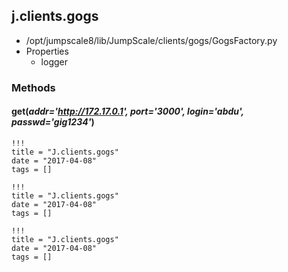 <!-- toc -->
## j.clients.gogs

- /opt/jumpscale8/lib/JumpScale/clients/gogs/GogsFactory.py
- Properties
    - logger

### Methods

#### get(*addr='http://172.17.0.1', port='3000', login='abdu', passwd='gig1234'*) 


```
!!!
title = "J.clients.gogs"
date = "2017-04-08"
tags = []
```

```
!!!
title = "J.clients.gogs"
date = "2017-04-08"
tags = []
```

```
!!!
title = "J.clients.gogs"
date = "2017-04-08"
tags = []
```
